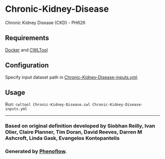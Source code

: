 # Chronic-Kidney-Disease

Chronic Kidney Disease (CKD) - PH626

## Requirements

[Docker](https://docs.docker.com/install/) and [CWLTool](https://github.com/common-workflow-language/cwltool#install)

## Configuration

Specify input dataset path in [Chronic-Kidney-Disease-inputs.yml](Chronic-Kidney-Disease-inputs.yml).

## Usage

Run: `cwltool Chronic-Kidney-Disease.cwl Chronic-Kidney-Disease-inputs.yml`

***

### Based on original definition developed by Siobhan Reilly, Ivan Olier, Claire Planner, Tim Doran, David Reeves, Darren M Ashcroft, Linda Gask, Evangelos Kontopantelis
### Generated by [Phenoflow](https://kclhi.org/phenoflow).
